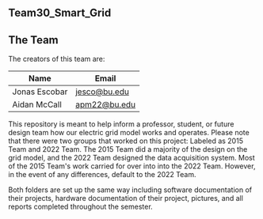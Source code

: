 ## Team30_Smart_Grid

## The Team

The creators of this team are:

| Name  | Email |
| ------------- | ------------- |
| Jonas Escobar  | jesco@bu.edu  |
| Aidan McCall  | apm22@bu.edu  |

This repository is meant to help inform a professor, student, or future design team how our electric grid model works and operates. Please note that there were two groups that worked on this project: Labeled as 2015 Team and 2022 Team. The 2015 Team did a majority of the design on the grid model, and the 2022 Team designed the data acquisition system. Most of the 2015 Team's work carried for over into into the 2022 Team. However, in the event of any differences, default to the 2022 Team. 

Both folders are set up the same way including software documentation of their projects, hardware documentation of their project, pictures, and all reports completed throughout the semester.
